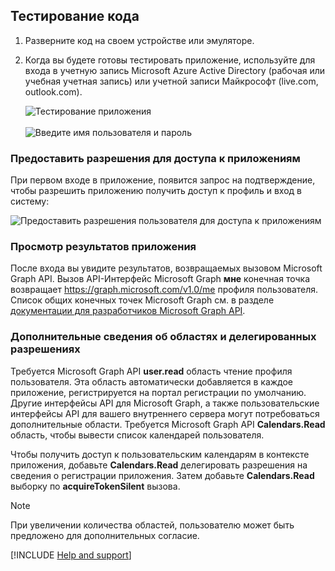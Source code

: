 ## <a name="test-your-code"></a>Тестирование кода

1. Разверните код на своем устройстве или эмуляторе.
2. Когда вы будете готовы тестировать приложение, используйте для входа в учетную запись Microsoft Azure Active Directory (рабочая или учебная учетная запись) или учетной записи Майкрософт (live.com, outlook.com). 

    ![Тестирование приложения](media/active-directory-develop-guidedsetup-android-test/mainwindow.png)
    <br/><br/>
    ![Введите имя пользователя и пароль](media/active-directory-develop-guidedsetup-android-test/usernameandpassword.png)

### <a name="provide-consent-for-application-access"></a>Предоставить разрешения для доступа к приложениям
При первом входе в приложение, появится запрос на подтверждение, чтобы разрешить приложению получить доступ к профиль и вход в систему: 

![Предоставить разрешения пользователя для доступа к приложениям](media/active-directory-develop-guidedsetup-android-test/androidconsent.png)


### <a name="view-application-results"></a>Просмотр результатов приложения
После входа вы увидите результатов, возвращаемых вызовом Microsoft Graph API. Вызов API-Интерфейс Microsoft Graph **мне** конечная точка возвращает https://graph.microsoft.com/v1.0/me профиля пользователя. Список общих конечных точек Microsoft Graph см. в разделе [документации для разработчиков Microsoft Graph API](https://developer.microsoft.com/graph/docs#common-microsoft-graph-queries).

<!--start-collapse-->
### <a name="more-information-about-scopes-and-delegated-permissions"></a>Дополнительные сведения об областях и делегированных разрешениях

Требуется Microsoft Graph API **user.read** область чтение профиля пользователя. Эта область автоматически добавляется в каждое приложение, регистрируется на портал регистрации по умолчанию. Другие интерфейсы API для Microsoft Graph, а также пользовательские интерфейсы API для вашего внутреннего сервера могут потребоваться дополнительные области. Требуется Microsoft Graph API **Calendars.Read** область, чтобы вывести список календарей пользователя.

Чтобы получить доступ к пользовательским календарям в контексте приложения, добавьте **Calendars.Read** делегировать разрешения на сведения о регистрации приложения. Затем добавьте **Calendars.Read** выборку по **acquireTokenSilent** вызова. 

>[!NOTE]
>При увеличении количества областей, пользователю может быть предложено для дополнительных согласие.

<!--end-collapse-->

[!INCLUDE  [Help and support](active-directory-develop-help-support-include.md)]
